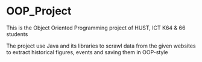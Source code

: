 # OOP_Project

This is the Object Oriented Programming project of HUST, ICT K64 & 66 students

The project use Java and its libraries to scrawl data from the given websites to extract historical figures, events and saving them in OOP-style

